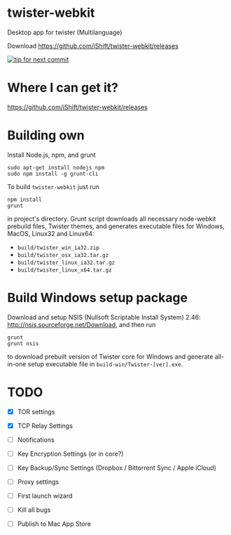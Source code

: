 twister-webkit
==============

Desktop app for twister (Multilanguage)

Download https://github.com/iShift/twister-webkit/releases

[![tip for next commit](https://tip4commit.com/projects/980.svg)](https://tip4commit.com/github/iShift/twister-webkit)


Where I can get it?
================
https://github.com/iShift/twister-webkit/releases


Building own
============

Install Node.js, npm, and grunt

    sudo apt-get install nodejs npm
    sudo npm install -g grunt-cli

To build `twister-webkit` just run

    npm install
    grunt

in project's directory. Grunt script downloads all necessary node-webkit prebuild files, Twister themes, and generates
executable files for Windows, MacOS, Linux32 and Linux64:
- `build/twister_win_ia32.zip`
- `build/twister_osx_ia32.tar.gz`
- `build/twister_linux_ia32.tar.gz`
- `build/twister_linux_x64.tar.gz`


Build Windows setup package
===========================

Download and setup NSIS (Nullsoft Scriptable Install System) 2.46: http://nsis.sourceforge.net/Download, and then run

    grunt
    grunt nsis

to download prebuilt version of Twister core for Windows and generate all-in-one setup executable file in
`build-win/Twister-[ver].exe`.

TODO
===========================
- [X] TOR settings
- [X] TCP Relay Settings
- [ ] Notifications
- [ ] Key Encryption Settings (or in core?)
- [ ] Key Backup/Sync Settings (Dropbox / Bittorrent Sync / Apple iCloud)
- [ ] Proxy settings
- [ ] First launch wizard 
- [ ] Kill all bugs
- [ ] Publish to Mac App Store

